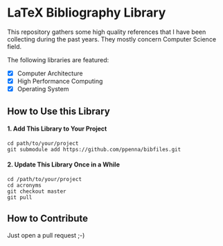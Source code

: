 LaTeX Bibliography Library
======================

This repository gathers some high quality references that I have been
collecting during the past years. They mostly concern Computer Science
field.

The following libraries are featured:

- [x] Computer Architecture
- [x] High Performance Computing
- [x] Operating System

How to Use this Library
------------------------


#### 1. Add This Library to Your Project

```
cd path/to/your/project
git submodule add https://github.com/ppenna/bibfiles.git
```

#### 2. Update This Library Once in a While

```
cd /path/to/your/project
cd acronyms
git checkout master
git pull
```

How to Contribute
-----------------

Just open a pull request ;-)
